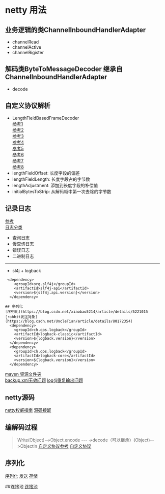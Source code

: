 # netty 用法

## 业务逻辑的类ChannelInboundHandlerAdapter    
- channelRead  
- channelActive  
- channelRigister  
## 解码类ByteToMessageDecoder 继承自 ChannelInboundHandlerAdapter  
- decode

## 自定义协议解析
- LengthFieldBasedFrameDecoder  
[参考1](https://blog.csdn.net/u014801432/article/details/81909902)    
[参考2](https://www.cnblogs.com/lanqie/p/8268469.html)  
[参考3](https://www.jianshu.com/p/c90ec659397c)  
[参考4](https://www.jianshu.com/p/337d1d152413)  
[参考5](https://www.jianshu.com/p/ed4c61d0d6f2)  
[参考6](https://www.jianshu.com/p/c90ec659397c)  
[参考7](https://blog.csdn.net/z69183787/article/details/52980699)  
[参考8](https://www.cnblogs.com/carl10086/p/6195568.html)
- lengthFieldOffset: 长度字段的偏差
- lengthFieldLength: 长度字段占的字节数
- lengthAdjustment: 添加到长度字段的补偿值
- initialBytesToStrip: 从解码帧中第一次去除的字节数

## 记录日志
[参考](https://blog.csdn.net/arctan90/article/details/51280797)  
[日志分类](https://zhuanlan.zhihu.com/p/36185173)  
- 查询日志
- 慢查询日志
- 错误日志
- 二进制日志
----
- sl4j + logback  
```
 <dependency>  
    <groupId>org.slf4j</groupId>  
    <artifactId>slf4j-api</artifactId>  
    <version>${slf4j.api.version}</version>  
  </dependency>  
  
## 序列化
[序列化](https://blog.csdn.net/xiaobao5214/article/details/5221015
[rabbit发送对象](https://blog.csdn.net/UncleTian/article/details/80172354)
  <dependency>  
    <groupId>ch.qos.logback</groupId>  
    <artifactId>logback-classic</artifactId>  
    <version>${logback.version}</version>  
  </dependency>  
  <dependency>  
    <groupId>ch.qos.logback</groupId>  
    <artifactId>logback-core</artifactId>  
    <version>${logback.version}</version>  
  </dependency>  
```  
[maven 资源文件夹](https://jingyan.baidu.com/album/77b8dc7fb733356174eab6ed.html?picindex=1)  
[backup.xml无效问题](https://blog.csdn.net/cnwyt/article/details/80462896)
[log4j重复输出问题](https://blog.csdn.net/chxkyy/article/details/1718487)


## netty源码
[netty权威指南](https://github.com/wuyinxian124/nettybook2)
[源码接卸](https://www.jianshu.com/u/dbcfb30ec5e4)

## 编解码过程  

> Write(Object)-->Object.encode --- ->decode（可以继承）(Object)-->ObjectIn
[自定义协议参考](https://www.jianshu.com/p/c90ec659397c)
[自定义协议](https://www.cnblogs.com/carl10086/p/6195568.html)

## 序列化
[序列化](https://blog.csdn.net/xiaobao5214/article/details/52210152)
[发送](https://blog.csdn.net/UncleTian/article/details/80172354)
[存储](http://www.runoob.com/java/java-mysql-connect.html)

##连接池
[连接池](https://blog.csdn.net/QQ994406030/article/details/53019678)

